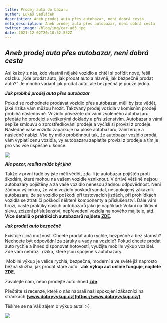 ```yaml
---
title: Prodej auta do bazaru
author: Lukáš Sedláček
description: Aneb prodej auta přes autobazar, není dobrá cesta
meta_description: Aneb prodej auta přes autobazar, není dobrá cesta
twitter_image: /blog/img/car-ad3.jpg
date: 2021-12-02T20:10:52.532Z
---
```

## ***Aneb prodej auta přes autobazar, není dobrá cesta***



Asi každý z nás, kdo vlastnil nějaké vozidlo a chtěl si pořídit nové, řešil otázku. „Kde prodat auto, jak prodat auto a hlavně, jak bezpečně prodat auto?“ Je mnoho variant jak prodat auto, ale bezpečná je pouze jedna.

***Jak probíhá prodej auta přes autobazar***

Pokud se rozhodnete prodávat vozidlo přes autobazar, měli by jste vědět, jaké rizika vám můžou hrozit. Takzvaný prodej vozidla v komisním prodeji probíhá následovně. Vozidlo přivezete do vámi zvoleného autobazaru, předáte ho prodejci s veškerými doklady a příslušenstvím. Autobazar s vámi sepíše smlouvu o zprostředkování prodeje a vyčíslí si provizi z prodeje. Následně vaše vozidlo zaparkuje na ploše autobazaru, zainzeruje a následně nabízí. Vše by mělo proběhnout tak, že autobazar vozidlo prodá, vám vyplatí cenu vozidla, vy autobazaru zaplatíte provizi z prodeje a tím je pro vás vše úspěšně u konce.

![](/blog/img/auto-financing-2157347_960_720.jpg)

***Ale pozor, realita může být jiná***

Takže v první řadě by jste měli vědět, zda-li je autobazar pojištěn proti škodám, které mohou na vašem vozidle vzniknout. V drtivé většině nejsou autobazary pojištěny a za vaše vozidlo nenesou žádnou odpovědnost. Není žádnou výjimkou, že vám vozidlo poškodí vandal, nespokojený zákazník autobazaru, že se vozidlo poškodí při testovacích jízdách, při prohlídkách vozidla se ztratí či poškodí některé komponenty a příslušenství. Dále vám hrozí, časté praktiky našich autobazarů jako je například: Volání na fiktivní slevu, zcizení příslušenství, nepřevedení vozidla na nového majitele, atd.   **Více detailů o praktikách autobazarů najdete [ZDE](https://www.dobryvykup.cz/blog/2021/06/jak-na-prodej-auta-autobazary-jedou-st%C3%A1le-v-praktik%C3%A1ch-z-devades%C3%A1tek).**

***Jak prodat auto bezpečně***

Existuje i jiná možnost. Chcete prodat auto rychle, bezpečně a bez starostí? Nechcete být odpovědní za záruky a vady na vozidle? Pokud chcete prodat auto rychle a ihned disponovat hotovostí, využijte mobilní výkup vozidel. Zde vám nehrozí  rizika, které jsou spojené s autobazary.

 Mobilní výkup je velice rychlá, bezpečná, moderní a ve světě již naprosto běžná služba, jak prodat staré auto.  **Jak výkup aut online funguje, najdete [ZDE](https://www.dobryvykup.cz/blog/2021/06/mobiln%C3%AD-v%C3%BDkup-cesta-jak-nejl%C3%A9pe-prodat-auto).**

Zavolejte nám, nebo prodejte auto ihned **[zde](https://www.dobryvykup.cz/#bottom)**.

Přečtěte si recenze, které o nás napsali naši spokojení zákazníci na stránkách **[www.dobryvykup.cz](https://www.dobryvykup.cz/)**

Těšíme se na Váš zájem o výkup auta! :-)

![](/blog/img/car-ad3.jpg)
